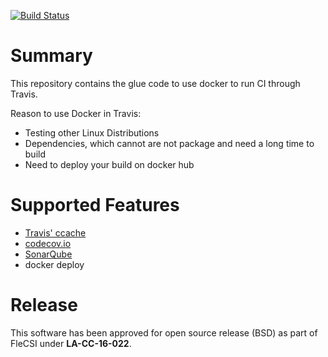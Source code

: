 [![Build Status](https://travis-ci.org/junghans/travis-docker-glue.svg?branch=master)](https://travis-ci.org/junghans/travis-docker-glue)

# Summary

This repository contains the glue code to use docker to run CI through
Travis.

Reason to use Docker in Travis:
- Testing other Linux Distributions
- Dependencies, which cannot are not package and need a long time to build
- Need to deploy your build on docker hub

# Supported Features

- [Travis' ccache](https://docs.travis-ci.com/user/caching/#ccache-cache)
- [codecov.io](https://codecov.io/gh/junghans/travis-docker-glue)
- [SonarQube](https://sonarqube.com/dashboard?id=travis-docker-glue)
- docker deploy

# Release

This software has been approved for open source release (BSD) as part of FleCSI under **LA-CC-16-022**.
